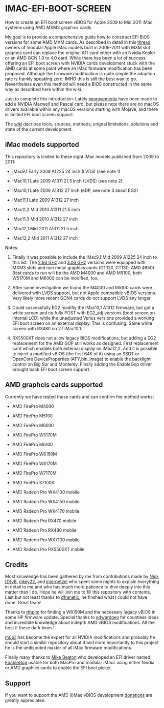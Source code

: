 # IMAC-EFI-BOOT-SCREEN

How to create an EFI boot screen vBIOS for Apple 2009 to Mid 2011 iMac systems using AMD MXM3 graphics cards

My goal is to provide a comprehensive guide how to construct EFI BIOS versions for some AMD MXM cards. As described in detail in this [thread](https://forums.macrumors.com/threads/2011-imac-graphics-card-upgrade.1596614/post-17425857) owners of modular Apple iMac models built in 2009-2011 with MXM slot graphcs card can replace the original ATI card either with an Nvidia Kepler or an AMD GCN 1.0 to 4.0 card. While there has been a lot of success offering an EFI boot screen with NVIDIA cards development stuck with the AMD cards at some point where an iMac firmware modification has been proposed. Although the firmware modification is quite simple the adoption rate is frankly speaking zero. IMHO this is still the best way to go. Nevertheless even this method will need a BIOS constructed in the same way as described here within the wiki. 

Just to complete this introduction: 
Lately [improvements](https://forums.macrumors.com/threads/imac-2011-maxwell-and-pascal-gpu-upgrade.2300989/post-30017630) have been made to add a NVIDIA Maxwell and Pascal card, but please note there are no macOS drivers available within any macOS versions starting with Mojave, and there is limited EFI boot screen support.

The [wiki](https://github.com/Ausdauersportler/IMAC-EFI-BOOT-SCREEN/wiki) decribes tools, sources, methods, orignal limitations, solutions and state of the current development.  

## iMac models supported

This repository is limited to these eight iMac models published from 2009 to 2011:

- iMac9,1 Early 2009 A1225 24 inch (LVDS) (see note 1)
- iMac10,1 Late 2009 A1311 21.5 inch (LVDS) (see note 2)

- iMac10,1 Late 2009 A1312 27 inch (eDP, see note 3 about EG2)

- iMac11,1 Late 2009 A1312 27 inch 
- iMac11,2 Mid 2010 A1311 21.5 inch
- iMac11,3 Mid 2010 A1312 27 inch

- iMac12,1 Mid 2011 A1311 21.5 inch
- iMac12,2 Mid 2011 A1312 27 inch

Notes: 

1. Finally it was possible to include the iMac9,1 Mid 2009 A1225 24 inch to this list. The [2.93 GHz](https://everymac.com/systems/apple/imac/specs/imac-core-2-duo-3.06-24-inch-aluminum-early-2009-specs.html) and [3.06 GHz](https://everymac.com/systems/apple/imac/specs/imac-core-2-duo-2.93-24-inch-aluminum-early-2009-specs.html) versions were equipped with MXM3 slots and non metal graphics cards (GT120, GT130, AMD 4850). Best cards to run will be the AMD M4000 and AMD M5100, both W5170M and M6000 can be modified, too.

2. After some investigation we found the M4000 and M5100 cards were delivered with LVDS support, but not Apple compatible vBIOS versions. Very likely more recent GCN4 cards do not support LVDS any longer. 

3. Could suscessfully EG2 modifiy the iMac10,1 A1312 firmware, but got a white screen and no fully POST with EG2_adj versions (boot screen on internal LCD) while the unadjusted Venus versions provided a working EFI boot screen on an external display. This is confusing. Same white screen with RX480 on 27 iMac10,1.

4. RX5500XT does not allow legacy BIOS modifications, but adding a EG2 replacement for the AMD GOP still works as designed. First replacement card which enables both external display on iMac12,2. And it is possible to inject a modified vBIOS (the first 64K of it) using an SSDT or OpenCore DeviceProperties (ATY,bin_image) to enable the backlight control on Big Sur and Monterey. Finally adding the EnableGop driver brought back EFI boot screen support.

## AMD graphcis cards supported

Currently we have tested these cards and can confirm the method works:

- AMD FirePro M4000
- AMD FirePro M5100
- AMD FirePro M6000
- AMD FirePro W5170M

- AMD FirePro M6100
- AMD FirePro W6150M
- AMD FirePro W6170M

- AMD FirePro W7170M 
- AMD FirePro S7100X

- AMD Radeon Pro WX4130 mobile
- AMD Radeon Pro WX4150 mobile
- AMD Radeon Pro WX4170 mobile

- AMD Radeon Pro RX470 mobile
- AMD Radeon Pro RX480 mobile
- AMD Radeon Pro WX7100 mobile
- AMD Radeon Pro RX5500XT mobile

## Credits

Most knowledge has been gathered by me from contributions made by [Nick [D]vB](https://forums.macrumors.com/members/nick-d-vb.1132239/), [nikey22](https://forums.macrumors.com/members/nikey22.1199855/), and [internetzel](https://forums.macrumors.com/members/internetzel.959462/) who spent some nights to explain everything in detail to me and who has much more patience to dive deeply into this matter than I do. Hope he will join me to fill this repository with contents. Last but not least thanks to [dfranetic](https://github.com/franetic), he finshed what I could not have done. Great team!

Thanks to [rthpjm](https://forums.macrumors.com/members/rthpjm.535915/) for finding a W6150M and the necessary legacy vBIOS in some HP firmware update. Special thanks to [edwardgeo](https://forums.macrumors.com/members/edwardgeo.1274066/) for countless ideas and incredible knowledge about indepth AMD vBIOS modifications. All the best if these dark times!

[m0bil](https://forums.macrumors.com/members/m0bil.1235134/) has become the expert for all NVIDIA modifications and probably he should start a similar repository about it and more importantly to this project he is the undisputed master of all iMac firmware modifications.

Finally many thanks to [Mike Beaton](https://github.com/mikebeaton) who developed an EFI driver named [EnableGop](https://github.com/mikebeaton/OpenCorePkg/tree/enable-gop/Staging/EnableGop) usable for both MacPro and modular iMacs using either Nvidia or AMD graphics cards to enable the EFI boot picker. 

## Support

If you want to support the AMD (i)Mac vBIOS development [donations](https://www.paypal.com/paypalme/Ausdauersportler) are greatly appreciated.

